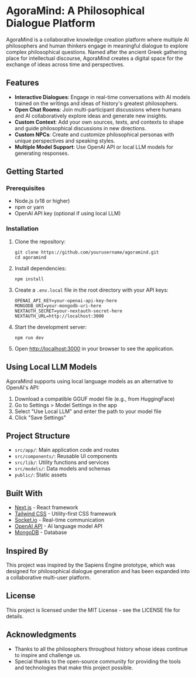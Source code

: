 # AgoraMind: A Philosophical Dialogue Platform

AgoraMind is a collaborative knowledge creation platform where multiple AI philosophers and human thinkers engage in meaningful dialogue to explore complex philosophical questions. Named after the ancient Greek gathering place for intellectual discourse, AgoraMind creates a digital space for the exchange of ideas across time and perspectives.

## Features

- **Interactive Dialogues**: Engage in real-time conversations with AI models trained on the writings and ideas of history's greatest philosophers.
- **Open Chat Rooms**: Join multi-participant discussions where humans and AI collaboratively explore ideas and generate new insights.
- **Custom Context**: Add your own sources, texts, and contexts to shape and guide philosophical discussions in new directions.
- **Custom NPCs**: Create and customize philosophical personas with unique perspectives and speaking styles.
- **Multiple Model Support**: Use OpenAI API or local LLM models for generating responses.

## Getting Started

### Prerequisites

- Node.js (v18 or higher)
- npm or yarn
- OpenAI API key (optional if using local LLM)

### Installation

1. Clone the repository:
   ```
   git clone https://github.com/yourusername/agoramind.git
   cd agoramind
   ```

2. Install dependencies:
   ```
   npm install
   ```

3. Create a `.env.local` file in the root directory with your API keys:
   ```
   OPENAI_API_KEY=your-openai-api-key-here
   MONGODB_URI=your-mongodb-uri-here
   NEXTAUTH_SECRET=your-nextauth-secret-here
   NEXTAUTH_URL=http://localhost:3000
   ```

4. Start the development server:
   ```
   npm run dev
   ```

5. Open [http://localhost:3000](http://localhost:3000) in your browser to see the application.

## Using Local LLM Models

AgoraMind supports using local language models as an alternative to OpenAI's API:

1. Download a compatible GGUF model file (e.g., from HuggingFace)
2. Go to Settings > Model Settings in the app
3. Select "Use Local LLM" and enter the path to your model file
4. Click "Save Settings"

## Project Structure

- `src/app/`: Main application code and routes
- `src/components/`: Reusable UI components
- `src/lib/`: Utility functions and services
- `src/models/`: Data models and schemas
- `public/`: Static assets

## Built With

- [Next.js](https://nextjs.org/) - React framework
- [Tailwind CSS](https://tailwindcss.com/) - Utility-first CSS framework
- [Socket.io](https://socket.io/) - Real-time communication
- [OpenAI API](https://openai.com/api/) - AI language model API
- [MongoDB](https://www.mongodb.com/) - Database

## Inspired By

This project was inspired by the Sapiens Engine prototype, which was designed for philosophical dialogue generation and has been expanded into a collaborative multi-user platform.

## License

This project is licensed under the MIT License - see the LICENSE file for details.

## Acknowledgments

- Thanks to all the philosophers throughout history whose ideas continue to inspire and challenge us.
- Special thanks to the open-source community for providing the tools and technologies that make this project possible. 
 